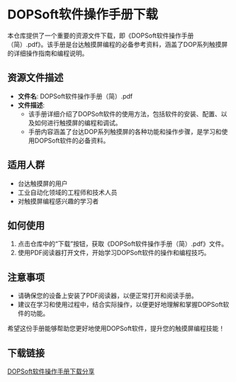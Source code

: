 # DOPSoft软件操作手册下载

本仓库提供了一个重要的资源文件下载，即《DOPSoft软件操作手册（简）.pdf》。该手册是台达触摸屏编程的必备参考资料，涵盖了DOP系列触摸屏的详细操作指南和编程说明。

## 资源文件描述

- **文件名**: DOPSoft软件操作手册（简）.pdf
- **文件描述**: 
  - 该手册详细介绍了DOPSoft软件的使用方法，包括软件的安装、配置、以及如何进行触摸屏的编程和调试。
  - 手册内容涵盖了台达DOP系列触摸屏的各种功能和操作步骤，是学习和使用DOPSoft软件的必备资料。

## 适用人群

- 台达触摸屏的用户
- 工业自动化领域的工程师和技术人员
- 对触摸屏编程感兴趣的学习者

## 如何使用

1. 点击仓库中的“下载”按钮，获取《DOPSoft软件操作手册（简）.pdf》文件。
2. 使用PDF阅读器打开文件，开始学习DOPSoft软件的操作和编程技巧。

## 注意事项

- 请确保您的设备上安装了PDF阅读器，以便正常打开和阅读手册。
- 建议在学习和使用过程中，结合实际操作，以便更好地理解和掌握DOPSoft软件的功能。

希望这份手册能够帮助您更好地使用DOPSoft软件，提升您的触摸屏编程技能！

## 下载链接

[DOPSoft软件操作手册下载分享](https://pan.quark.cn/s/8972b8cad396)